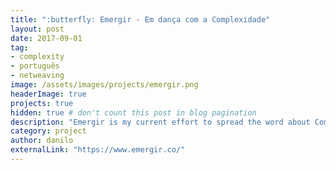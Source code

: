 ```yaml
---
title: ":butterfly: Emergir - Em dança com a Complexidade"
layout: post
date: 2017-09-01
tag:
- complexity
- português
- netweaving
image: /assets/images/projects/emergir.png
headerImage: true
projects: true
hidden: true # don't count this post in blog pagination
description: "Emergir is my current effort to spread the word about Complexity in Brazil. The portal has courses, articles, and a podcast (all in Portuguese)."
category: project
author: danilo
externalLink: "https://www.emergir.co/"
---
```

